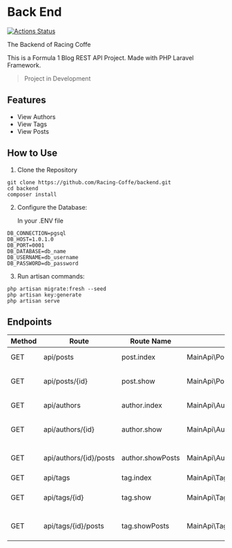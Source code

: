 # Back End
[![Actions Status](https://github.com/racing-coffe/backend/actions/workflows/ci.yml/badge.svg)](https://github.com/racing-coffe/backend/actions)

The Backend of Racing Coffe

This is a Formula 1 Blog REST API Project. Made with PHP Laravel Framework.

> Project in Development

## Features
- View Authors
- View Tags
- View Posts 

## How to Use
1. Clone the Repository
```
git clone https://github.com/Racing-Coffe/backend.git
cd backend
composer install
```

2. Configure the Database:

   In your .ENV file
```
DB_CONNECTION=pgsql
DB_HOST=1.0.1.0
DB_PORT=0001
DB_DATABASE=db_name
DB_USERNAME=db_username
DB_PASSWORD=db_password
```

3. Run artisan commands:
```
php artisan migrate:fresh --seed
php artisan key:generate
php artisan serve
```

## Endpoints
| Method | Route                       | Route Name       | Controller                          | Description                    |
| ------ | --------------------------- | ---------------- | ----------------------------------- | ------------------------------ |
|  GET   |  api/posts                  | post.index       | MainApi\PostController@index        | List all Posts                 |
|  GET   |  api/posts/{id}             | post.show        | MainApi\PostController@show         | Show a Specific Post           |
|  GET   |  api/authors                | author.index     | MainApi\AuthorController@index      | List all Authors               |
|  GET   |  api/authors/{id}           | author.show      | MainApi\AuthorController@show       | Show a Specific Author         |
|  GET   |  api/authors/{id}/posts     | author.showPosts | MainApi\AuthorController@showPosts  | List all Posts from An Author  |
|  GET   |  api/tags                   | tag.index        | MainApi\TagController@index         | List all Tags                  |
|  GET   |  api/tags/{id}              | tag.show         | MainApi\TagController@show          | Show a Specific Tag            |
|  GET   |  api/tags/{id}/posts        | tag.showPosts    | MainApi\TagController@showPosts     | List all Posts from A Tag      |